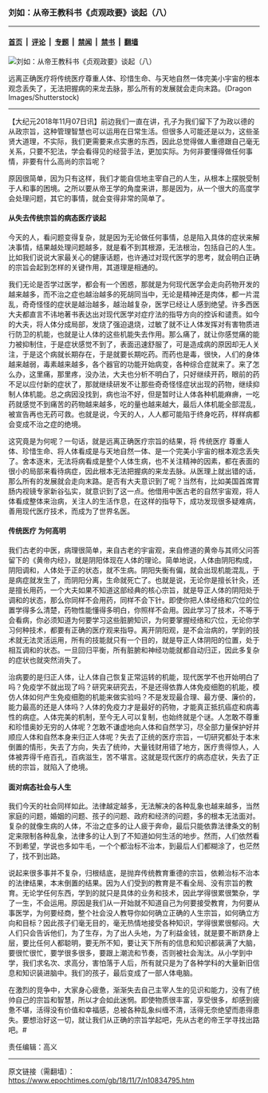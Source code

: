 ### 刘如：从帝王教科书《贞观政要》谈起（八）

---

#### [首页](../../../..?n10834795) &nbsp;|&nbsp; [评论](../../../../../epoch-comment?n10834795) &nbsp;|&nbsp; [专题](../../../../../epoch-special?n10834795) &nbsp;|&nbsp; [禁闻](../../../../../epoch-news?n10834795) &nbsp;|&nbsp; [禁书](../../../../../books?n10834795) &nbsp;|&nbsp; [翻墙](https://github.com/gfw-breaker/nogfw/blob/master/README.md?n10834795)


<div><img alt="刘如：从帝王教科书《贞观政要》谈起（八）" class="attachment-djy_600_400 size-djy_600_400 wp-post-image" src="https://i.epochtimes.com/assets/uploads/2018/11/shutterstock_482473579-600x400.jpg"/>
<div class="caption">
 <p>
  远离正确医疗将传统医疗尊重人体、珍惜生命、与天地自然一体完美小宇宙的根本观念丢失了，无法把握病的来龙去脉，那么所有的发展就会走向末路。(Dragon Images/Shutterstock)
 </p>
</div></div><hr/><div class="post_content" id="artbody" itemprop="articleBody">
 <!-- article content begin -->
 <p>
  【大纪元2018年11月07日讯】前边我们一直在讲，孔子为我们留下了为政以德的从政宗旨，这种管理智慧也可以运用在日常生活。但很多人可能还是以为，这些圣贤大道理，不实际，我们更需要来点实惠的东西，因此总觉得做人重德跟自己毫无关系，只要不犯法，学会看得见的经营手法，更加实际。为何非要懂得做任何事情，非要有什么高尚的宗旨呢？
 </p>
 <div class="message">
  <p>
   原因很简单，因为只有这样，我们才能自信地主宰自己的人生，从根本上摆脱受制于人和事的困境。之所以要从帝王学的角度来讲，那是因为，从一个很大的高度学会处理问题，其它的事情，就会变得非常的简单了。
  </p>
  <h4>
   <strong>
    从失去传统宗旨的病态医疗谈起
   </strong>
  </h4>
  <p>
   今天的人，看问题变得复杂，就是因为无论做任何事情，总是陷入具体的症状来解决事情，结果越处理问题越多，就是看不到其根源，无法根治，包括自己的人生。比如我们说说大家最关心的健康话题，也许通过对现代医学的思考，就会明白正确的宗旨会起到怎样的关键作用，其道理是相通的。
  </p>
  <p>
   我们无论是否学过医学，都会有一个困惑，那就是为何现代医学会走向药物开发的越来越多，而不治之症也越治越多的死胡同当中，无论是精神还是肉体，都一片混乱，奇奇怪怪的症状是越治越多，越治越复杂，医学已经让人感到绝望。许多西医大夫都直言不讳地著书表达出对现代医学对症疗法的指导方向的控诉和谴责。如今的大夫，将人体分成局部，发烧了强迫退烧，过敏了就不让人体发挥对有害物质进行防卫的机能，也就是让人体的这些机能失去作用。那么痛了，就让你感觉痛的能力被抑制住，于是症状感觉不到了，表面迅速舒服了，可是造成病的原因却无人关注，于是这个病就长期存在，于是就要长期吃药。而药也是毒，很快，人们的身体越来越弱，毒素越来越多，各个器官的功能开始病变，各种综合症就来了。来了怎么办，这里痛，那里疼，没办法，大夫也分析不明白了，只好继续开药，眼前的药不足以应付新的症状了，那就继续研发不让那些奇奇怪怪症状出现的药物，继续抑制人体机能。总之病因没找到，病也治不好，但是暂时让人体各种机能麻痹，一吃药就感觉不到痛苦的药物越来越多，吃的量也越来越大，最后人体机能全部混乱，被宣告再也无药可救。也就是说，今天的人，人人都可能陷于终身吃药，样样病都会变成不治之症的绝境。
  </p>
  <p>
   这究竟是为何呢？一句话，就是远离正确医疗宗旨的结果，将
   <ok href="https://www.epochtimes.com/gb/tag/%E4%BC%A0%E7%BB%9F%E5%8C%BB%E7%96%97.html">
    传统医疗
   </ok>
   尊重人体、珍惜生命、将人体看成是与天地自然一体、是一个完美小宇宙的根本观念丢失了。舍本逐末，无法将病看成是整个人体生病，也不关注精神的因素，都在表面的很小的局部来看待病症，因此根本无法把握病的来龙去脉。从医理上就出错的话，那么所有的发展就会走向末路。是否有大夫意识到了呢？当然有，比如美国首席胃肠内视镜专家新谷弘实，就意识到了这一点。他借用中医古老的自然宇宙观，将人体看成整体来治病，关注人的生活作息，在这样的指导下，成功发现很多疑难病，善用现代医疗技术，而成为了世界名医。
  </p>
  <h4>
   <strong>
    <ok href="https://www.epochtimes.com/gb/tag/%E4%BC%A0%E7%BB%9F%E5%8C%BB%E7%96%97.html">
     传统医疗
    </ok>
    为何高明
   </strong>
  </h4>
  <p>
   我们古老的中医，病理很简单，来自古老的宇宙观，来自修道的黄帝与其师父问答留下的《黄帝内经》，就是阴阳体现在人体的理论。简单地说，人体由阴阳构成，阴阳调和，人体处于正的状态，就不生病。阴阳失衡有偏，就会出现机能混乱，于是病症就发生了，而阴阳分离，生命就死亡了。也就是说，无论你是擅长针灸，还是擅长用药，一个大夫如果不知道这部经典的核心宗旨，就是导正人体的阴阳处于调和的状态，那么你同样不会用药，同样不会下针。即使你把人体经络和穴位的位置学得多么清楚，药物性能懂得多明白，你照样不会用。因此学习了技术，不等于会看病，你必须知道为何要学习这些脏腑知识，为何要掌握经络和穴位，无论你学习何种技术，都要有正确的医疗观来指导。离开阴阳观，是不会治病的，学到的技术就无法灵活运用，所有的技能就只有一个目的，就是导正人体阴阳的位置，处于相互调和的状态。一旦回归平衡，所有脏腑和神经功能就都自动归正，因此多复杂的症状也就突然消失了。
  </p>
  <p>
   治病要的是归正人体，让人体自己恢复正常运转的机能，现代医学不也开始明白了吗？免疫学不就出现了吗？研究来研究去，不是还得依靠人体免疫细胞的机能，模仿人体如何产生免疫细胞的机能来做实验吗？不是发现最合理、最方便、廉价的，能力最高的还是人体吗？人体的免疫力才是最好的药物，才能真正抵抗癌症和病毒性的病症。人体完美的机制，至今无人可以复制，也始终就是个谜。人怎敢不尊重和珍惜奥妙无穷的人体呢？怎敢不谦虚地向人体和自然学习，尽全部力量保护好并顺应人体和自然本身来归正人体呢？失去了正统的医疗宗旨，一切研究都处于本末倒置的情形，失去了方向，失去了统帅，大量钱财用错了地方，医疗贵得惊人，人体被弄得千疮百孔，百病滋生，苦不堪言。这就是现代医疗的病态症状，失去了正统的宗旨，就陷入了绝境。
  </p>
  <h4>
   <strong>
    面对病态社会与人生
   </strong>
  </h4>
  <p>
   我们今天的社会同样如此。法律越定越多，无法解决的各种乱象也越来越多，当然家庭的问题，婚姻的问题、孩子的问题、政府和经济的问题，多的根本无法面对。复杂的就像生病的人体，不治之症多的让人疲于奔命，最后只能依靠法律条文的制定来限制各种乱象，法律多的让人到了不知道如何生活的地步。然而，人们依然看不到希望，学说也多如牛毛，一个个都治标不治本，到最后人们都糊涂了，也茫然了，找不到出路。
  </p>
  <p>
   说起来很多事并不复杂，归根结底，是抛弃传统教育重德的宗旨，依赖治标不治本的法律结果，本末倒置的结果。因为人们受到的教育是不看全局、没有宗旨的教育。无论学任何东西，学到的就只是具体的业务和技术，因此学得很累很繁杂，学了一生，不会运用。原因是我们从一开始就不知道自己为何要接受教育，为何要从事医学，为何要经商，整个社会没人教导你如何确立正确的人生宗旨，如何确立方向和目标？因此孩子们毫无目的，毫无热情地接受各种知识，学得很累很郁闷。大人们只会告诉他们，为了生存，为了出人头地，为了利益金钱，就是要不断跻身上层，要比任何人都聪明，要无所不知，要让天下所有的信息和知识都装满了大脑，要很忙很忙，要学很多很多，要跟上潮流和节奏，否则被社会淘汰。从小学到中学，我们求名次、求高分，害怕落于人后，所有就只是为了各种学科的大量新旧信息和知识装进脑中。我们的孩子，最后变成了一部人体电脑。
  </p>
  <p>
   在激烈的竞争中，大家身心疲惫，渐渐失去自己主宰人生的见识和能力，没有了统帅自己的宗旨和智慧，所以才会如此迷惘。即使物质很丰富，享受很多，却感到疲惫不堪，活得没有价值和幸福感，总被各种乱象纠缠不清，活得无奈绝望而患得患失。要想治好这一切，就让我们从正确的宗旨学起吧，先从古老的帝王学寻找出路吧。#
  </p>
  <p>
   责任编辑：高义
  </p>
 </div>
 <!-- article content end -->
 <div id="below_article_ad">
 </div>
</div>


---

原文链接（需翻墙）：https://www.epochtimes.com/gb/18/11/7/n10834795.htm
